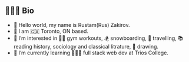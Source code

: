 ## 🙋🏻‍♂️ Bio

- 👋 Hello world, my name is Rustam(Rus) Zakirov.
- 📍 I am 🇨🇦 Toronto, ON based.
- 👀 I’m interested in 🏋️‍♂️ gym workouts, 🏂 snowboarding, 🧳 travelling, 📚 reading history, sociology and classical litrature, 🎨 drawing.
- 🌱 I’m currently learning 👨🏻‍💻 full stack web dev at Trios College.

<!---
ruzaki1290/ruzaki1290 is a ✨ special ✨ repository because its `README.md` (this file) appears on your GitHub profile.
You can click the Preview link to take a look at your changes.
--->

